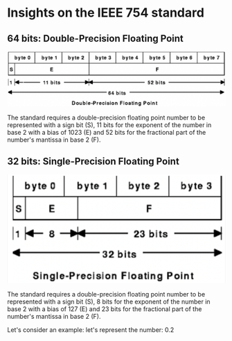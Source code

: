 # Insights on the IEEE 754 standard

## 64 bits: Double-Precision Floating Point

![64 bits](img/double.png)

The standard requires a double-precision floating point number to be represented with a sign bit (S), 11 bits for the exponent of the number in base 2 with a bias of 1023 (E) and 52 bits for the fractional part of the number's mantissa in base 2 (F).



## 32 bits: Single-Precision Floating Point

![32 bits](img/single.png)

The standard requires a double-precision floating point number to be represented with a sign bit (S), 8 bits for the exponent of the number in base 2 with a bias of 127 (E) and 23 bits for the fractional part of the number's mantissa in base 2 (F).

Let's consider an example: let's represent the number: 0.2
